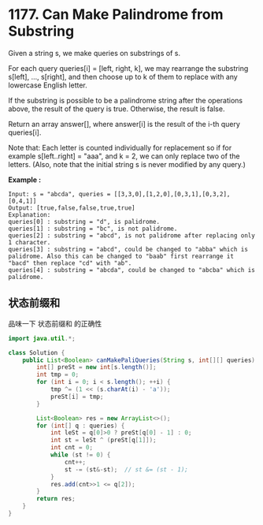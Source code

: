 # 1177. Can Make Palindrome from Substring


Given a string s, we make queries on substrings of s.

For each query queries[i] = [left, right, k], we may rearrange the substring s[left], ..., s[right], and then choose up to k of them to replace with any lowercase English letter. 

If the substring is possible to be a palindrome string after the operations above, the result of the query is true. Otherwise, the result is false.

Return an array answer[], where answer[i] is the result of the i-th query queries[i].

Note that: Each letter is counted individually for replacement so if for example s[left..right] = "aaa", and k = 2, we can only replace two of the letters.  (Also, note that the initial string s is never modified by any query.)

 

**Example :**

```
Input: s = "abcda", queries = [[3,3,0],[1,2,0],[0,3,1],[0,3,2],[0,4,1]]
Output: [true,false,false,true,true]
Explanation:
queries[0] : substring = "d", is palidrome.
queries[1] : substring = "bc", is not palidrome.
queries[2] : substring = "abcd", is not palidrome after replacing only 1 character.
queries[3] : substring = "abcd", could be changed to "abba" which is palidrome. Also this can be changed to "baab" first rearrange it "bacd" then replace "cd" with "ab".
queries[4] : substring = "abcda", could be changed to "abcba" which is palidrome.

```


##  状态前缀和

品味一下 状态前缀和 的正确性

```java
import java.util.*;

class Solution {
    public List<Boolean> canMakePaliQueries(String s, int[][] queries) {
        int[] preSt = new int[s.length()];
        int tmp = 0;
        for (int i = 0; i < s.length(); ++i) {
            tmp ^= (1 << (s.charAt(i) - 'a'));
            preSt[i] = tmp;
        }

        List<Boolean> res = new ArrayList<>();
        for (int[] q : queries) {
            int leSt = q[0]>0 ? preSt[q[0] - 1] : 0;
            int st = leSt ^ (preSt[q[1]]);
            int cnt = 0;
            while (st != 0) {
                cnt++;
                st -= (st&-st);  // st &= (st - 1); 
            }
            res.add(cnt>>1 <= q[2]);
        }
        return res;
    }
}
```
